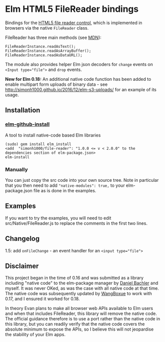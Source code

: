 # Elm HTML5 FileReader bindings

Bindings for the [HTML5 file reader control](http://www.w3.org/TR/html-markup/input.file.html), which is implemented in browsers via the native `FileReader` class.

FileReader has three main methods (see [MDN](https://developer.mozilla.org/en/docs/Web/API/FileReader)):

    FileReaderInstance.readAsText();
    FileReaderInstance.readAsArrayBuffer();
    FileReaderInstance.readAsDataURL();

The module also provides helper Elm json decoders for `change` events on `<Input type="file">` and `drop` events.

**New for Elm 0.18:** An additional native code function has been added to enable multipart form uploads of binary data - see http://simonh1000.github.io/2016/12/elm-s3-uploads/ for an example of its usage.

## Installation

### [elm-github-install](https://github.com/gdotdesign/elm-github-install)

A tool to install native-code based Elm libraries

```
(sudo) gem install elm_install
<add  "simonh1000/file-reader": "1.0.0 <= v < 2.0.0" to the dependencies section of elm-package.json>
elm-install
```

### Manually

You can just copy the src code into your own source tree. Note in particular that you then need to add `"native-modules": true,` to your elm-package.json file as is done in the examples.

## Examples

If you want to try the examples, you will need to edit src/Native/FileReader.js to replace the comments in the first two lines.

## Changelog

1.5: add `onFileChange` - an event handler for an `<input type="file">`

## Disclaimer

This project began in the time of 0.16 and was submitted as a library including "native code" to the elm-package manager by [Daniel Bachler](https://github.com/danyx23) and myself. It was never OKed, as was the case with all native code at that time. The native code was subsequently updated by [WangBoxue](https://github.com/WangBoxue) to work with 0.17, and I ensured it worked for 0.18.

In theory Evan plans to make all browser web APIs available to Elm users and when that includes FileReader, this library will remove the native code. The official guidance therefore is to use a port rather than the native code in this library, but you can readily verify that the native code covers the absolute minimum to expose the APIs, so I believe this will not jeopardise the stability of your Elm apps.
